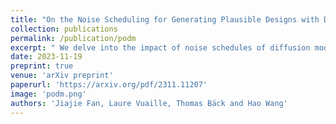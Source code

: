 ```yaml
---
title: "On the Noise Scheduling for Generating Plausible Designs with Diffusion Models"
collection: publications
permalink: /publication/podm
excerpt: " We delve into the impact of noise schedules of diffusion models on the plausibility of the outcome: there exists a range of noise levels at which the model's performance decides the result plausibility. "
date: 2023-11-19
preprint: true
venue: 'arXiv preprint'
paperurl: 'https://arxiv.org/pdf/2311.11207'
image: 'podm.png'
authors: 'Jiajie Fan, Laure Vuaille, Thomas Bäck and Hao Wang'
---
```

